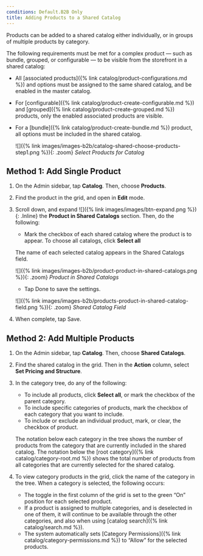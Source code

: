 ```yaml
---
conditions: Default.B2B Only
title: Adding Products to a Shared Catalog
---
```


Products can be added to a shared catalog either individually, or in groups of multiple products by category.

The following requirements must be met for a complex product — such as bundle, grouped, or configurable — to be visible from the storefront in a shared catalog:

* All [associated products]({% link catalog/product-configurations.md %}) and options must be assigned to the same shared catalog, and be enabled in the master catalog.
* For [configurable]({% link catalog/product-create-configurable.md %}) and [grouped]({% link catalog/product-create-grouped.md %}) products, only the enabled associated products are visible.
* For a [bundle]({% link catalog/product-create-bundle.md %}) product, all options must be included in the shared catalog.

    ![]({% link images/images-b2b/catalog-shared-choose-products-step1.png %}){: .zoom}
    *Select Products for Catalog*

## Method 1: Add Single Product

1. On the Admin sidebar, tap **Catalog**. Then, choose **Products**.

1. Find the product in the grid, and open in **Edit** mode.

1. Scroll down, and expand ![]({% link images/images/btn-expand.png %}){: .Inline} the **Product in Shared Catalogs** section. Then, do the following:

    * Mark the checkbox of each shared catalog where the product is to appear. To choose all catalogs, click **Select all**

    The name of each selected catalog appears in the Shared Catalogs field.

    ![]({% link images/images-b2b/product-product-in-shared-catalogs.png %}){: .zoom}
    *Product in Shared Catalogs*

    * Tap <span class="btn">Done</span> to save the settings.

    ![]({% link images/images-b2b/products-product-in-shared-catalog-field.png %}){: .zoom}
    *Shared Catalog Field*

1. When complete, tap <span class="btn">Save</span>.

## Method 2: Add Multiple Products

1. On the Admin sidebar, tap **Catalog**. Then, choose **Shared Catalogs**.

1. Find the shared catalog in the grid. Then in the **Action** column, select **Set Pricing and Structure**.

1. In the category tree, do any of the following:

    * To include all products, click **Select all**, or mark the checkbox of the parent category.
    * To include specific categories of products, mark the checkbox of each category that you want to include.
    * To include or exclude an individual product, mark, or clear, the checkbox of product.

    The notation below each category in the tree shows the number of products from the category that are currently included in the shared catalog. The notation below the [root category]({% link catalog/category-root.md %}) shows the total number of products from all categories that are currently selected for the shared catalog.

1. To view category products in the grid, click the name of the category in the tree. When a category is selected, the following occurs:

    * The toggle in the first column of the grid is set to the green “On” position for each selected product.
    * If a product is assigned to multiple categories, and is deselected in one of them, it will continue to be available through the other categories, and also when using [catalog search]({% link catalog/search.md %}).
    * The system automatically sets [Category Permissions]({% link catalog/category-permissions.md %}) to “Allow” for the selected products.
